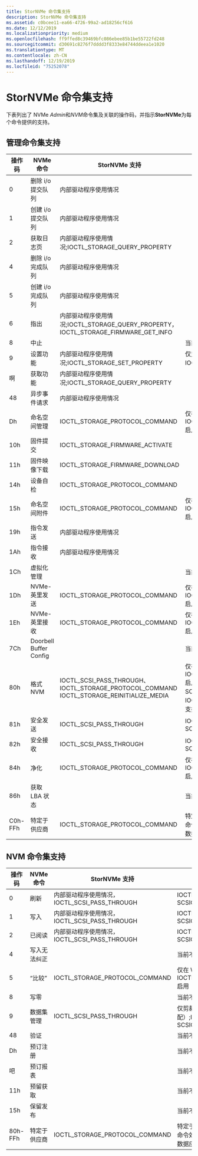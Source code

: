 ```yaml
---
title: StorNVMe 命令集支持
description: StorNVMe 命令集支持
ms.assetid: c0bcee11-ea66-4726-99a2-ad18256cf616
ms.date: 12/12/2019
ms.localizationpriority: medium
ms.openlocfilehash: ff9ffed8c39469bfc086ebee85b1be55722fd248
ms.sourcegitcommit: d30691c8276f7dddd3f8333e84744ddeea1e1020
ms.translationtype: MT
ms.contentlocale: zh-CN
ms.lasthandoff: 12/19/2019
ms.locfileid: "75252078"
---
```

# <a name="stornvme-command-set-support"></a>StorNVMe 命令集支持

下表列出了 NVMe *Admin*和*NVM*命令集及关联的操作码，并指示**StorNVMe**为每个命令提供的支持。  

## <a name="admin-command-set-support"></a>管理命令集支持

| 操作码  | NVMe 命令                | StorNVMe 支持      | 备注 |
| ------  | --------------------------  | --------------------- | -------- |
| 0       | 删除 i/o 提交队列 | 内部驱动程序使用情况 |    |
| 1       | 创建 i/o 提交队列 | 内部驱动程序使用情况 |    |
| 2       | 获取日志页                | 内部驱动程序使用情况;IOCTL_STORAGE_QUERY_PROPERTY |   |
| 4       | 删除 i/o 完成队列 | 内部驱动程序使用情况 |   |
| 5       | 创建 i/o 完成队列 | 内部驱动程序使用情况 |
| 6       | 指出                    | 内部驱动程序使用情况;IOCTL_STORAGE_QUERY_PROPERTY，IOCTL_STORAGE_FIRMWARE_GET_INFO |   |
| 8       | 中止                       |   | 当前不支持 |
| 9       | 设置功能                | 内部驱动程序使用情况;IOCTL_STORAGE_SET_PROPERTY | 仅对主机控制的热量管理设置了 IOCTL_STORAGE_SET_PROPERTY 的功能 |
| 啊      | 获取功能                | 内部驱动程序使用情况;IOCTL_STORAGE_QUERY_PROPERTY |   |
| 48      | 异步事件请求  | 内部驱动程序使用情况 |   |   |
| Dh      | 命名空间管理        | IOCTL_STORAGE_PROTOCOL_COMMAND | 仅在 Win PE 模式下为 IOCTL_STORAGE_PROTOCOL_COMMAND 启用 |
| 10h     | 固件提交             | IOCTL_STORAGE_FIRMWARE_ACTIVATE | |
| 11h     | 固件映像下载     | IOCTL_STORAGE_FIRMWARE_DOWNLOAD | |
| 14h     | 设备自检            | IOCTL_STORAGE_PROTOCOL_COMMAND  | |
| 15h     | 命名空间附件        | IOCTL_STORAGE_PROTOCOL_COMMAND | 仅在 Win PE 模式下为 IOCTL_STORAGE_PROTOCOL_COMMAND 启用 |
| 19h     | 指令发送              | 内部驱动程序使用情况 |   |
| 1Ah     | 指令接收           | 内部驱动程序使用情况 |   |
| 1Ch     | 虚拟化管理   |   | 当前不支持 |
| 1Dh     | NVMe-英里发送                | IOCTL_STORAGE_PROTOCOL_COMMAND | 仅在 Win PE 模式下为 IOCTL_STORAGE_PROTOCOL_COMMAND 启用 |
| 1Eh     | NVMe-英里接收             | IOCTL_STORAGE_PROTOCOL_COMMAND | 仅在 Win PE 模式下为 IOCTL_STORAGE_PROTOCOL_COMMAND 启用 |
| 7Ch     | Doorbell Buffer Config      |   | 当前不支持 |
| 80h     | 格式 NVM                  | IOCTL_SCSI_PASS_THROUGH、IOCTL_STORAGE_PROTOCOL_COMMAND IOCTL_STORAGE_REINITIALIZE_MEDIA | 仅在 Win PE 模式下为 IOCTL_STORAGE_PROTOCOL_COMMAND 启用。 IOCTL_SCSI_PASS_THROUGH 的 SCSIOP_SANITIZE。 IOCTL_STORAGE_REINITIALIZE_MEDIA 仅支持加密擦除。 |
| 81h     | 安全发送               | IOCTL_SCSI_PASS_THROUGH | IOCTL_SCSI_PASS_THROUGH 的 SCSIOP_SECURITY_PROTOCOL_OUT |
| 82h     | 安全接收            | IOCTL_SCSI_PASS_THROUGH | IOCTL_SCSI_PASS_THROUGH 的 SCSIOP_SECURITY_PROTOCOL_IN |
| 84h     | 净化                    | IOCTL_STORAGE_PROTOCOL_COMMAND | 仅在 Win PE 模式下为 IOCTL_STORAGE_PROTOCOL_COMMAND 启用 |
| 86h     | 获取 LBA 状态              |   | 当前不支持 |
| C0h-FFh | 特定于供应商             | IOCTL_STORAGE_PROTOCOL_COMMAND | 特定于供应商的传递命令。 要求控制器支持命令效果日志，并且供应商命令的命令效果数据应报告为受支持。 |

## <a name="nvm-command-set-support"></a>NVM 命令集支持

| 操作码  | NVMe 命令                | StorNVMe 支持      | 备注 |
| ------  | --------------------------  | --------------------- | -------- |
| 0       | 刷新                       | 内部驱动程序使用情况，IOCTL_SCSI_PASS_THROUGH | IOCTL_SCSI_PASS_THROUGH 的 SCSIOP_SYNCHRONIZE_CACHE |
| 1       | 写入                       | 内部驱动程序使用情况，IOCTL_SCSI_PASS_THROUGH | IOCTL_SCSI_PASS_THROUGH 的 SCSIOP_WRITE/SCSIOP_WRITE16 |
| 2       | 已阅读                        | 内部驱动程序使用情况，IOCTL_SCSI_PASS_THROUGH | IOCTL_SCSI_PASS_THROUGH 的 SCSIOP_READ/SCSIOP_READ16 |
| 4       | 写入无法纠正         |   | 当前不支持 |
| 5       | “比较”                     | IOCTL_STORAGE_PROTOCOL_COMMAND | 仅在 Win PE 模式下为 IOCTL_STORAGE_PROTOCOL_COMMAND 启用 |
| 8       | 写零                |   | 当前不支持 |
| 9       | 数据集管理          | IOCTL_SCSI_PASS_THROUGH | 仅剪裁（解除分配）;IOCTL_SCSI_PASS_THROUGH 的 SCSIOP_UNMAP |
| 48      | 验证                      |   | 当前不支持 |
| Dh      | 预订注册        |   | 当前不支持 |
| 吧      | 预订报表          |   | 当前不支持 |
| 11h     | 预留获取         |   | 当前不支持 |
| 15h     | 保留发布         |   | 当前不支持 |
| 80h-FFh | 特定于供应商             | IOCTL_STORAGE_PROTOCOL_COMMAND | 特定于供应商的传递命令。 要求控制器支持命令效果日志，并且供应商命令的命令效果数据应报告为受支持。 |
